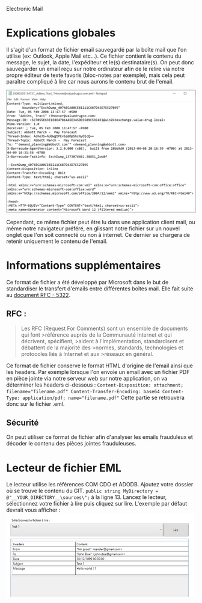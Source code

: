 Electronic Mail

# Explications globales 

Il s'agit d'un format de fichier email sauvegardé par la boîte mail que l'on utilise (ex: Outlook, Apple Mail etc...). Ce fichier contient le contenu du message, le sujet, la date, l'expéditeur et le(s) destinataire(s). On peut donc sauvegarder un email reçu sur notre ordinateur afin de le relire via notre propre éditeur de texte favoris (bloc-notes par exemple), mais cela peut paraître compliqué à lire car nous aurons le contenu brut de l'email.

![Exemple du contenu d'un email au format .eml](./exemple.png)

Cependant, ce même fichier peut être lu dans une application client mail, ou même notre navigateur préféré, en glissant notre fichier sur un nouvel onglet que l'on soit connecté ou non à internet. Ce dernier se chargera de retenir uniquement le contenu de l'email.

# Informations supplémentaires

Ce format de fichier a été développé par Microsoft dans le but de standardiser le transfert d'emails entre différentes boîtes mail. Elle fait suite au [document RFC - 5322](https://datatracker.ietf.org/doc/html/rfc5322).

## RFC :
>Les RFC (Request For Comments) sont un ensemble de documents qui font >référence auprès de la Communauté Internet et qui décrivent, spécifient, >aident à l'implémentation, standardisent et débattent de la majorité des >normes, standards, technologies et protocoles liés à Internet et aux >réseaux en général.

Ce format de fichier conserve le format HTML d'origine de l'email ainsi que les headers. Par exemple lorsque l'on envoie un email avec un fichier PDF en pièce jointe via notre serveur web sur notre application, on va déterminer les headers ci-dessous :
`
Content-Disposition: attachment; filename="filename.pdf"
Content-Transfer-Encoding: base64
Content-Type: application/pdf; name="filename.pdf"
`
Cette partie se retrouvera donc sur le fichier .eml.
## Sécurité
On peut utiliser ce format de fichier afin d'analyser les emails frauduleux et décoder le contenu des pièces jointes frauduleuses. 

# Lecteur de fichier EML
Le lecteur utilise les références COM CDO et ADODB.
Ajoutez votre dossier où se trouve le contenu du GIT.
`public string MyDirectory = @"__YOUR_DIRECTORY__\sources\";` à la ligne 13.
Lancez le lecteur, sélectionnez votre fichier à lire puis cliquez sur lire.
L'exemple par défaut devrait vous afficher :
![Exemple 1](./exemple1.png)